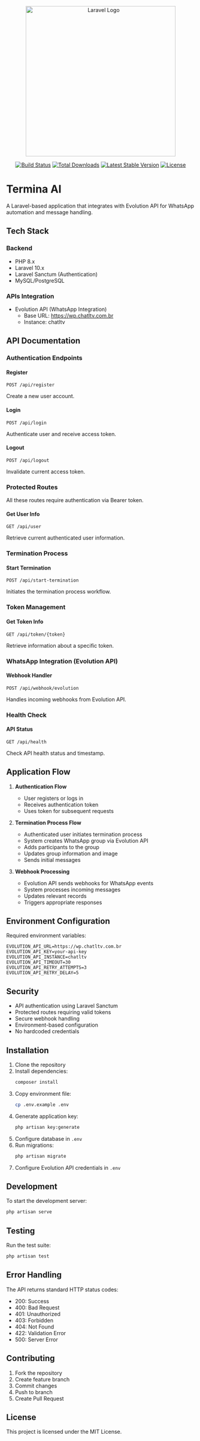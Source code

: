 <p align="center"><a href="https://laravel.com" target="_blank"><img src="https://raw.githubusercontent.com/laravel/art/master/logo-lockup/5%20SVG/2%20CMYK/1%20Full%20Color/laravel-logolockup-cmyk-red.svg" width="400" alt="Laravel Logo"></a></p>

<p align="center">
<a href="https://github.com/laravel/framework/actions"><img src="https://github.com/laravel/framework/workflows/tests/badge.svg" alt="Build Status"></a>
<a href="https://packagist.org/packages/laravel/framework"><img src="https://img.shields.io/packagist/dt/laravel/framework" alt="Total Downloads"></a>
<a href="https://packagist.org/packages/laravel/framework"><img src="https://img.shields.io/packagist/v/laravel/framework" alt="Latest Stable Version"></a>
<a href="https://packagist.org/packages/laravel/framework"><img src="https://img.shields.io/packagist/l/laravel/framework" alt="License"></a>
</p>

# Termina AI

A Laravel-based application that integrates with Evolution API for WhatsApp automation and message handling.

## Tech Stack

### Backend
- PHP 8.x
- Laravel 10.x
- Laravel Sanctum (Authentication)
- MySQL/PostgreSQL

### APIs Integration
- Evolution API (WhatsApp Integration)
  - Base URL: https://wp.chatltv.com.br
  - Instance: chatltv

## API Documentation

### Authentication Endpoints

#### Register
```http
POST /api/register
```
Create a new user account.

#### Login
```http
POST /api/login
```
Authenticate user and receive access token.

#### Logout
```http
POST /api/logout
```
Invalidate current access token.

### Protected Routes
All these routes require authentication via Bearer token.

#### Get User Info
```http
GET /api/user
```
Retrieve current authenticated user information.

### Termination Process

#### Start Termination
```http
POST /api/start-termination
```
Initiates the termination process workflow.

### Token Management

#### Get Token Info
```http
GET /api/token/{token}
```
Retrieve information about a specific token.

### WhatsApp Integration (Evolution API)

#### Webhook Handler
```http
POST /api/webhook/evolution
```
Handles incoming webhooks from Evolution API.

### Health Check

#### API Status
```http
GET /api/health
```
Check API health status and timestamp.

## Application Flow

1. **Authentication Flow**
   - User registers or logs in
   - Receives authentication token
   - Uses token for subsequent requests

2. **Termination Process Flow**
   - Authenticated user initiates termination process
   - System creates WhatsApp group via Evolution API
   - Adds participants to the group
   - Updates group information and image
   - Sends initial messages

3. **Webhook Processing**
   - Evolution API sends webhooks for WhatsApp events
   - System processes incoming messages
   - Updates relevant records
   - Triggers appropriate responses

## Environment Configuration

Required environment variables:
```env
EVOLUTION_API_URL=https://wp.chatltv.com.br
EVOLUTION_API_KEY=your-api-key
EVOLUTION_API_INSTANCE=chatltv
EVOLUTION_API_TIMEOUT=30
EVOLUTION_API_RETRY_ATTEMPTS=3
EVOLUTION_API_RETRY_DELAY=5
```

## Security

- API authentication using Laravel Sanctum
- Protected routes requiring valid tokens
- Secure webhook handling
- Environment-based configuration
- No hardcoded credentials

## Installation

1. Clone the repository
2. Install dependencies:
   ```bash
   composer install
   ```
3. Copy environment file:
   ```bash
   cp .env.example .env
   ```
4. Generate application key:
   ```bash
   php artisan key:generate
   ```
5. Configure database in `.env`
6. Run migrations:
   ```bash
   php artisan migrate
   ```
7. Configure Evolution API credentials in `.env`

## Development

To start the development server:
```bash
php artisan serve
```

## Testing

Run the test suite:
```bash
php artisan test
```

## Error Handling

The API returns standard HTTP status codes:
- 200: Success
- 400: Bad Request
- 401: Unauthorized
- 403: Forbidden
- 404: Not Found
- 422: Validation Error
- 500: Server Error

## Contributing

1. Fork the repository
2. Create feature branch
3. Commit changes
4. Push to branch
5. Create Pull Request

## License

This project is licensed under the MIT License.

